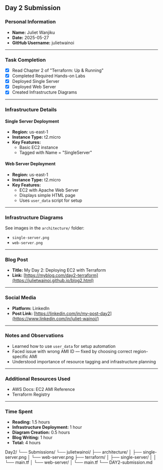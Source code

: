 ## Day 2 Submission

### Personal Information
- **Name:** Juliet Wanjiku
- **Date:** 2025-05-27
- **GitHub Username:** julietwainoi

---

### Task Completion
- [x] Read Chapter 2 of "Terraform: Up & Running"
- [x] Completed Required Hands-on Labs
- [x] Deployed Single Server
- [x] Deployed Web Server
- [x] Created Infrastructure Diagrams

---

### Infrastructure Details

#### Single Server Deployment
- **Region:** us-east-1
- **Instance Type:** t2.micro
- **Key Features:**
  - Basic EC2 instance
  - Tagged with Name = "SingleServer"

#### Web Server Deployment
- **Region:** us-east-1
- **Instance Type:** t2.micro
- **Key Features:**
  - EC2 with Apache Web Server
  - Displays simple HTML page
  - Uses `user_data` script for setup

---

### Infrastructure Diagrams
See images in the `architecture/` folder:
- `single-server.png`
- `web-server.png`

---

### Blog Post
- **Title:** My Day 2: Deploying EC2 with Terraform
- **Link:** [https://myblog.com/day2-terraform](https://julietwainoi.github.io/blog2.html)

---

### Social Media
- **Platform:** LinkedIn
- **Post Link:** [https://linkedin.com/in/my-post-day2](https://www.linkedin.com/in/juliet-wainoi/)

---

### Notes and Observations
- Learned how to use `user_data` for setup automation
- Faced issue with wrong AMI ID — fixed by choosing correct region-specific AMI
- Understood importance of resource tagging and infrastructure planning

---

### Additional Resources Used
- AWS Docs: EC2 AMI Reference
- Terraform Registry

---

### Time Spent
- **Reading:** 1.5 hours
- **Infrastructure Deployment:** 1 hour
- **Diagram Creation:** 0.5 hours
- **Blog Writing:** 1 hour
- **Total:** 4 hours

Day2/
└── Submissions/
    └── julietwainoi/
        ├── architecture/
        │   ├── single-server.png
        │   └── web-server.png
        ├── terraform/
        │   ├── single-server/
        │   │   └── main.tf
        │   └── web-server/
        │       └── main.tf
        └── DAY2-submission.md
``` 
